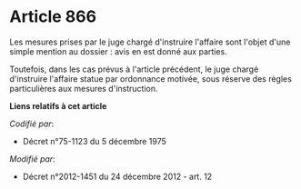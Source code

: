 # Article 866

Les mesures prises par le juge chargé d'instruire l'affaire sont l'objet d'une simple mention au dossier : avis en est donné
aux parties. 

Toutefois, dans les cas prévus à l'article précédent, le juge chargé d'instruire l'affaire statue par ordonnance motivée,
sous réserve des règles particulières aux mesures d'instruction.

**Liens relatifs à cet article**

_Codifié par_:

  - Décret n°75-1123 du 5 décembre 1975

_Modifié par_:

  - Décret n°2012-1451 du 24 décembre 2012 - art. 12
